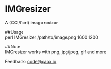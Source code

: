 # IMGresizer
A (CGI/Perl) image resizer  
  
##Usage  
        perl IMGresizer /path/to/image.png 1600 1200
  
##Note  
  IMGresizer works with png, jpg/jpeg, gif and more  

Feedback: <a href="mailto:code@gaox.io">code@gaox.io</a>
